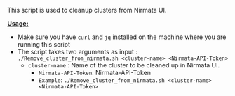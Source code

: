 This script is used to cleanup clusters from Nirmata UI.

<ins>**Usage:**</ins>
- Make sure you have `curl` and `jq` installed on the machine where you are running this script
- The script takes two arguments as input : `./Remove_cluster_from_nirmata.sh <cluster-name> <Nirmata-API-Token>`
	- `cluster-name` : Name of the cluster to be cleaned up in Nirmata UI.
        - `Nirmata-API-Token`: Nirmata-API-Token
        - `Example`: `./Remove_cluster_from_nirmata.sh <cluster-name> <Nirmata-API-Token>`


